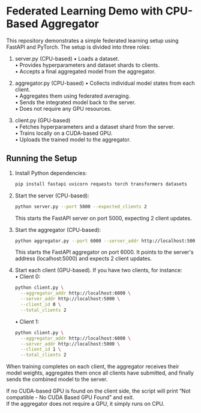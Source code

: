 # Federated Learning Demo with CPU-Based Aggregator

This repository demonstrates a simple federated learning setup using FastAPI and PyTorch. The setup is divided into three roles:

1. server.py (CPU-based)
   • Loads a dataset.  
   • Provides hyperparameters and dataset shards to clients.  
   • Accepts a final aggregated model from the aggregator.  

2. aggregator.py (CPU-based)
   • Collects individual model states from each client.  
   • Aggregates them using federated averaging.  
   • Sends the integrated model back to the server.  
   • Does not require any GPU resources.  

3. client.py (GPU-based)  
   • Fetches hyperparameters and a dataset shard from the server.  
   • Trains locally on a CUDA-based GPU.  
   • Uploads the trained model to the aggregator.  

## Running the Setup

1. Install Python dependencies:  
   ```bash
   pip install fastapi uvicorn requests torch transformers datasets
   ```

2. Start the server (CPU-based):  
   ```bash
   python server.py --port 5000 --expected_clients 2
   ```
   This starts the FastAPI server on port 5000, expecting 2 client updates.

3. Start the aggregator (CPU-based):  
   ```bash
   python aggregator.py --port 6000 --server_addr http://localhost:5000 --expected_clients 2
   ```
   This starts the FastAPI aggregator on port 6000. It points to the server's address (localhost:5000) and expects 2 client updates.

4. Start each client (GPU-based). If you have two clients, for instance:  
   • Client 0:  
     ```bash
     python client.py \
       --aggregator_addr http://localhost:6000 \
       --server_addr http://localhost:5000 \
       --client_id 0 \
       --total_clients 2
     ```  
   • Client 1:  
     ```bash
     python client.py \
       --aggregator_addr http://localhost:6000 \
       --server_addr http://localhost:5000 \
       --client_id 1 \
       --total_clients 2
     ```

When training completes on each client, the aggregator receives their model weights, aggregates them once all clients have submitted, and finally sends the combined model to the server.

If no CUDA-based GPU is found on the client side, the script will print “Not compatible - No CUDA Based GPU Found” and exit.  
If the aggregator does not require a GPU, it simply runs on CPU.
